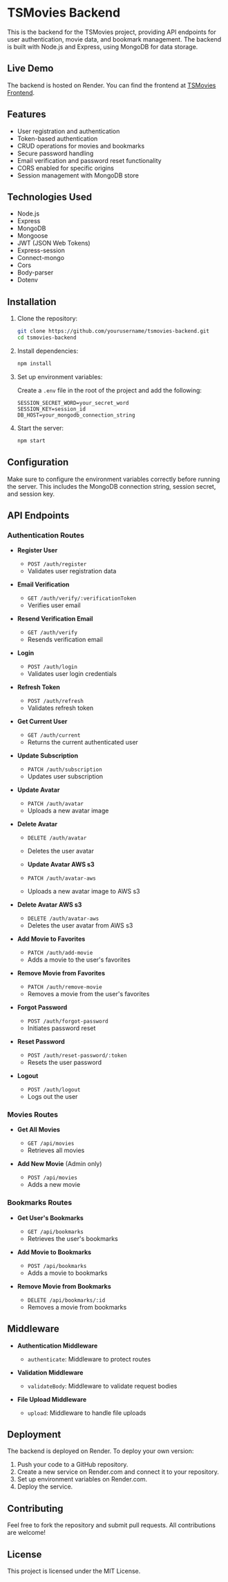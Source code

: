 # TSMovies Backend

This is the backend for the TSMovies project, providing API endpoints for user authentication, movie data, and bookmark management. The backend is built with Node.js and Express, using MongoDB for data storage.

## Live Demo

The backend is hosted on Render. You can find the frontend at [TSMovies Frontend](https://tsmovies.netlify.app).

## Features

- User registration and authentication
- Token-based authentication
- CRUD operations for movies and bookmarks
- Secure password handling
- Email verification and password reset functionality
- CORS enabled for specific origins
- Session management with MongoDB store

## Technologies Used

- Node.js
- Express
- MongoDB
- Mongoose
- JWT (JSON Web Tokens)
- Express-session
- Connect-mongo
- Cors
- Body-parser
- Dotenv

## Installation

1. Clone the repository:

   ```bash
   git clone https://github.com/yourusername/tsmovies-backend.git
   cd tsmovies-backend
   ```

2. Install dependencies:

   ```bash
   npm install
   ```

3. Set up environment variables:

   Create a `.env` file in the root of the project and add the following:

   ```plaintext
   SESSION_SECRET_WORD=your_secret_word
   SESSION_KEY=session_id
   DB_HOST=your_mongodb_connection_string
   ```

4. Start the server:

   ```bash
   npm start
   ```

## Configuration

Make sure to configure the environment variables correctly before running the server. This includes the MongoDB connection string, session secret, and session key.

## API Endpoints

### Authentication Routes

- **Register User**

  - `POST /auth/register`
  - Validates user registration data

- **Email Verification**

  - `GET /auth/verify/:verificationToken`
  - Verifies user email

- **Resend Verification Email**

  - `GET /auth/verify`
  - Resends verification email

- **Login**

  - `POST /auth/login`
  - Validates user login credentials

- **Refresh Token**

  - `POST /auth/refresh`
  - Validates refresh token

- **Get Current User**

  - `GET /auth/current`
  - Returns the current authenticated user

- **Update Subscription**

  - `PATCH /auth/subscription`
  - Updates user subscription

- **Update Avatar**

  - `PATCH /auth/avatar`
  - Uploads a new avatar image

- **Delete Avatar**

  - `DELETE /auth/avatar`
  - Deletes the user avatar

  - **Update Avatar AWS s3**

  - `PATCH /auth/avatar-aws`
  - Uploads a new avatar image to AWS s3

- **Delete Avatar AWS s3**

  - `DELETE /auth/avatar-aws`
  - Deletes the user avatar from AWS s3

- **Add Movie to Favorites**

  - `PATCH /auth/add-movie`
  - Adds a movie to the user's favorites

- **Remove Movie from Favorites**

  - `PATCH /auth/remove-movie`
  - Removes a movie from the user's favorites

- **Forgot Password**

  - `POST /auth/forgot-password`
  - Initiates password reset

- **Reset Password**

  - `POST /auth/reset-password/:token`
  - Resets the user password

- **Logout**
  - `POST /auth/logout`
  - Logs out the user

### Movies Routes

- **Get All Movies**

  - `GET /api/movies`
  - Retrieves all movies

- **Add New Movie** (Admin only)
  - `POST /api/movies`
  - Adds a new movie

### Bookmarks Routes

- **Get User's Bookmarks**

  - `GET /api/bookmarks`
  - Retrieves the user's bookmarks

- **Add Movie to Bookmarks**

  - `POST /api/bookmarks`
  - Adds a movie to bookmarks

- **Remove Movie from Bookmarks**
  - `DELETE /api/bookmarks/:id`
  - Removes a movie from bookmarks

## Middleware

- **Authentication Middleware**

  - `authenticate`: Middleware to protect routes

- **Validation Middleware**

  - `validateBody`: Middleware to validate request bodies

- **File Upload Middleware**
  - `upload`: Middleware to handle file uploads

## Deployment

The backend is deployed on Render. To deploy your own version:

1. Push your code to a GitHub repository.
2. Create a new service on Render.com and connect it to your repository.
3. Set up environment variables on Render.com.
4. Deploy the service.

## Contributing

Feel free to fork the repository and submit pull requests. All contributions are welcome!

## License

This project is licensed under the MIT License.
